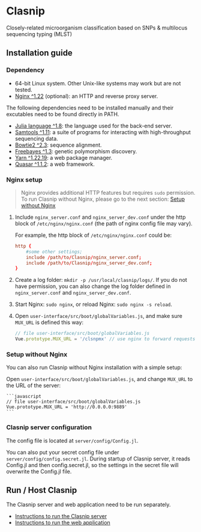 # Clasnip

Closely-related microorganism classification based on SNPs & multilocus sequencing typing (MLST)

## Installation guide

### Dependency

- 64-bit Linux system. Other Unix-like systems may work but are not tested.
- [Nginx ^1.22](https://nginx.org/en/download.html) (optional): an HTTP and reverse proxy server.

The following dependencies need to be installed manually and their excutables need to be found directly in PATH.

- [Julia language ^1.8](https://julialang.org/downloads/): the language used for the back-end server.
- [Samtools ^1.11](http://www.htslib.org/download/): a suite of programs for interacting with high-throughput sequencing data.
- [Bowtie2 ^2.3](https://github.com/BenLangmead/bowtie2): sequence alignment.
- [Freebayes ^1.3](https://github.com/freebayes/freebayes): genetic polymorphism discovery.
- [Yarn ^1.22.19](https://classic.yarnpkg.com/en/docs/install#debian-stable): a web package manager.
- [Quasar ^1.1.2](https://v1.quasar.dev/): a web framework.

### Nginx setup

> Nginx provides additional HTTP features but requires `sudo` permission. To run Clasnip without Nginx, please go to the next section: [Setup without Nginx](#setup-without-nginx)

1. Include `nginx_server.conf` and `nginx_server_dev.conf` under the http block of `/etc/nginx/nginx.conf` (the path of nginx config file may vary). 

   For example, the http block of `/etc/nginx/nginx.conf` could be:

    ```conf
    http {
        #some other settings;
        include /path/to/Clasnip/nginx_server.conf;
        include /path/to/Clasnip/nginx_server_dev.conf;
    }
    ```

2. Create a log folder: `mkdir -p /usr/local/clasnip/logs/`. If you do not have permission, you can also change the log folder defined in `nginx_server.conf` and `nginx_server_dev.conf`.

3. Start Nginx: `sudo nginx`, or reload Nginx: `sudo nginx -s reload`.

4. Open `user-interface/src/boot/globalVariables.js`, and make sure `MUX_URL` is defined this way:

    ```javascript
    // file user-interface/src/boot/globalVariables.js
    Vue.prototype.MUX_URL = '/clsnpmx' // use nginx to forward requests to server
    ```

### Setup without Nginx 

You can also run Clasnip without Nginx installation with a simple setup: 

Open `user-interface/src/boot/globalVariables.js`, and change `MUX_URL` to the URL of the server:

    ```javascript
    // file user-interface/src/boot/globalVariables.js
    Vue.prototype.MUX_URL = 'http://0.0.0.0:9889'
    ```

### Clasnip server configuration

The config file is located at `server/config/Config.jl`.

You can also put your secret config file under `server/config/config.secret.jl`. During startup of Clasnip server, it reads Config.jl and then config.secret.jl, so the settings in the secret file will overwrite the Config.jl file.

## Run / Host Clasnip

The Clasnip server and web application need to be run separately.

- [Instructions to run the Clasnip server](server/README.md)
- [Instructions to run the web application](user-interface/README.md)
